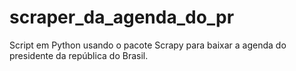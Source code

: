 # scraper_da_agenda_do_pr
Script em Python usando o pacote Scrapy para baixar a agenda do presidente da república do Brasil.
